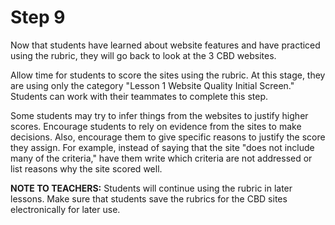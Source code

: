 # Step 9

Now that students have learned about website features and have practiced using the rubric, they will go back to look at the 3 CBD websites. 

Allow time for students to score the sites using the rubric. At this stage, they are using only the category "Lesson 1 Website Quality Initial Screen." Students can work with their teammates to complete this step. 

Some students may try to infer things from the websites to justify higher scores. Encourage students to rely on evidence from the sites to make decisions. Also, encourage them to give specific reasons to justify the score they assign. For example, instead of saying that the site "does not include many of the criteria," have them write which criteria are not addressed or list reasons why the site scored well. 

**NOTE TO TEACHERS:** Students will continue using the rubric in later lessons. Make sure that students save the rubrics for the CBD sites electronically for later use. 
